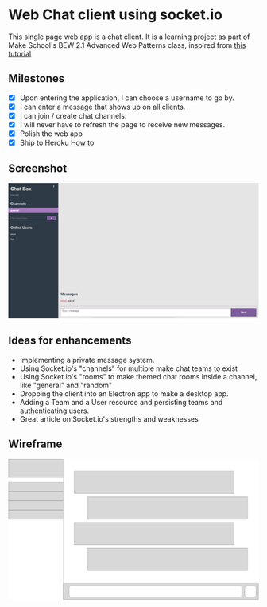 # Web Chat client using socket.io
This single page web app is a chat client. It is a learning project as part of Make School's BEW 2.1 Advanced Web Patterns class, inspired from [this tutorial](https://www.makeschool.com/academy/track/standalone/make-chat/)

## Milestones
- [x] Upon entering the application, I can choose a username to go by.
- [x] I can enter a message that shows up on all clients.
- [x] I can join / create chat channels.
- [x] I will never have to refresh the page to receive new messages.
- [x] Polish the web app
- [x] Ship to Heroku [How to](https://medium.com/@nicolaisafai/how-to-deploy-your-node-js-mongodb-app-to-the-web-using-heroku-63d4bccf2675)

## Screenshot
![Screenshot of Lime Chat v1](/lime-chat-screenshot.png)

## Ideas for enhancements
- Implementing a private message system.
- Using Socket.io's "channels" for multiple make chat teams to exist
- Using Socket.io's "rooms" to make themed chat rooms inside a channel, like "general" and "random"
- Dropping the client into an Electron app to make a desktop app.
- Adding a Team and a User resource and persisting teams and authenticating users.
- Great article on Socket.io's strengths and weaknesses

## Wireframe
![Screenshot of Wireframe](/wireframe.png)